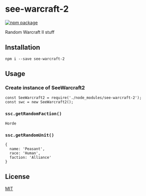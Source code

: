# see-warcraft-2

[![npm package](https://nodei.co/npm/see-warcraft-2.png?downloads=true&downloadRank=true&stars=true)](https://nodei.co/npm/see-warcraft-2/)

Random Warcraft II stuff

## Installation

```
npm i --save see-warcraft-2
```

## Usage

### Create instance of SeeWarcraft2

```
const SeeWarcraft2 = require('./node_modules/see-warcraft-2');
const swc = new SeeWarcraft2();
```

### `ssc.getRandomFaction()`

```
Horde
```

### `ssc.getRandomUnit()`

```
{
  name: 'Peasant',
  race: 'Human',
  faction: 'Alliance'
}
```

## License

[MIT](/LICENSE)
